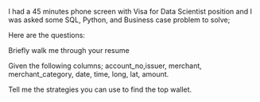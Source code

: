 I had a 45 minutes phone screen with Visa for Data Scientist position and I was asked some SQL, Python, and Business case problem to solve;

Here are the questions:

Briefly walk me through your resume

Given the following columns; account_no,issuer, merchant, merchant_category, date, time, long, lat, amount.

Tell me the strategies you can use to find the top wallet.